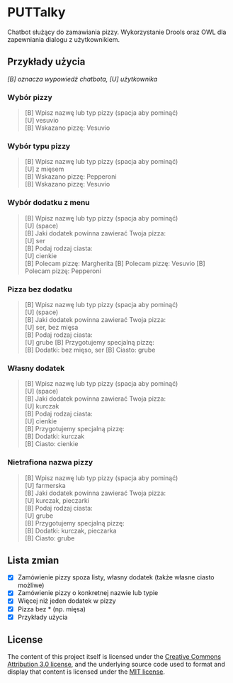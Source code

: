 # PUTTalky

Chatbot służący do zamawiania pizzy. Wykorzystanie Drools oraz OWL dla zapewniania dialogu z użytkownikiem.

## Przykłady użycia

_[B] oznacza wypowiedź chatbota, [U] użytkownika_

### Wybór pizzy

> [B] Wpisz nazwę lub typ pizzy (spacja aby pominąć)  
> [U] vesuvio  
> [B] Wskazano pizzę: Vesuvio

### Wybór typu pizzy

> [B] Wpisz nazwę lub typ pizzy (spacja aby pominąć)  
> [U] z mięsem  
> [B] Wskazano pizzę: Pepperoni    
> [B] Wskazano pizzę: Vesuvio  

### Wybór dodatku z menu

> [B] Wpisz nazwę lub typ pizzy (spacja aby pominąć)  
> [U]  (space)  
> [B] Jaki dodatek powinna zawierać Twoja pizza:  
> [U] ser  
> [B] Podaj rodzaj ciasta:  
> [U] cienkie   
> [B] Polecam pizzę: 	Margherita
> [B] Polecam pizzę: 	Vesuvio
> [B] Polecam pizzę: 	Pepperoni

### Pizza bez dodatku

> [B] Wpisz nazwę lub typ pizzy (spacja aby pominąć)  
> [U]  (space)  
> [B] Jaki dodatek powinna zawierać Twoja pizza:  
> [U] ser, bez mięsa  
> [B] Podaj rodzaj ciasta:  
> [U] grube
> [B] Przygotujemy specjalną pizzę:   
> [B] Dodatki: 	bez mięso, ser
> [B] Ciasto: 	grube

### Własny dodatek

> [B] Wpisz nazwę lub typ pizzy (spacja aby pominąć)  
> [U]  (space)  
> [B] Jaki dodatek powinna zawierać Twoja pizza:  
> [U] kurczak  
> [B] Podaj rodzaj ciasta:  
> [U] cienkie  
> [B] Przygotujemy specjalną pizzę:  
> [B]   Dodatki: 	kurczak  
> [B]   Ciasto: 	 	cienkie

### Nietrafiona nazwa pizzy

> [B] Wpisz nazwę lub typ pizzy (spacja aby pominąć)  
> [U] farmerska  
> [B] Jaki dodatek powinna zawierać Twoja pizza:  
> [U] kurczak, pieczarki  
> [B] Podaj rodzaj ciasta:  
> [U] grube   
> [B] Przygotujemy specjalną pizzę:  
> [B]   Dodatki: 	kurczak, pieczarka   
> [B]   Ciasto: 	 	grube

## Lista zmian
* [X] Zamówienie pizzy spoza listy, własny dodatek (także własne ciasto możliwe)
* [X] Zamówienie pizzy o konkretnej nazwie lub typie
* [X] Więcej niż jeden dodatek w pizzy
* [X] Pizza bez * (np. mięsa)
* [X] Przykłady użycia

## License
The content of this project itself is licensed under the [Creative Commons Attribution 3.0 license](http://creativecommons.org/licenses/by/3.0/us/deed.en_US), and the underlying source code used to format and display that content is licensed under the [MIT license](http://opensource.org/licenses/mit-license.php).
